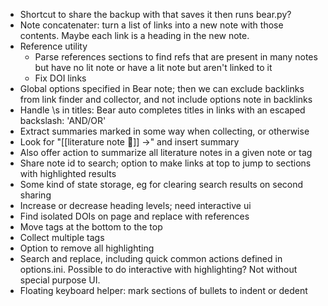 * Shortcut to share the backup with that saves it then runs bear.py?
* Note concatenater: turn a list of links into a new note with those contents. Maybe each link is a heading in the new note.
* Reference utility
  * Parse references sections to find refs that are present in many notes but have no lit note or have a lit note but aren't linked to it
  *  Fix DOI links
* Global options specified in Bear note; then we can exclude backlinks from link finder and collector, and not include options note in backlinks
* Handle \s in titles: Bear auto completes titles in links with an escaped backslash: 'AND\/OR'
* Extract summaries marked in some way when collecting, or otherwise
* Look for "[[literature note 📔]] ->" and insert summary
* Also offer action to summarize all literature notes in a given note or tag
* Share note id to search; option to make links at top to jump to sections with highlighted results
* Some kind of state storage, eg for clearing search results on second sharing
* Increase or decrease heading levels; need interactive ui
* Find isolated DOIs on page and replace with references
* Move tags at the bottom to the top
* Collect multiple tags
* Option to remove all highlighting
* Search and replace, including quick common actions defined in options.ini. Possible to do interactive with highlighting? Not without special purpose UI.
* Floating keyboard helper: mark sections of bullets to indent or dedent
